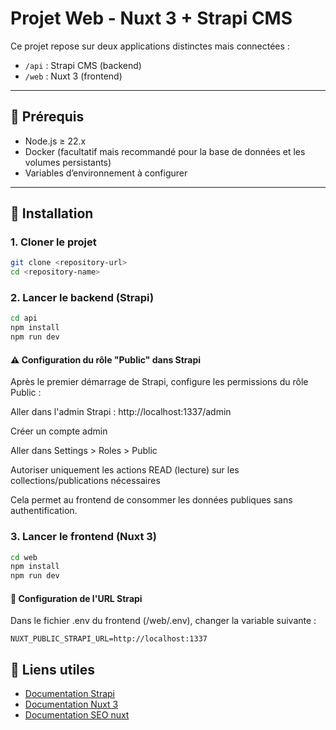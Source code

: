 # Projet Web - Nuxt 3 + Strapi CMS

Ce projet repose sur deux applications distinctes mais connectées :

- `/api` : Strapi CMS (backend)
- `/web` : Nuxt 3 (frontend)

---

## 🧩 Prérequis

- Node.js ≥ 22.x
- Docker (facultatif mais recommandé pour la base de données et les volumes persistants)
- Variables d’environnement à configurer

---

## 🔧 Installation

### 1. Cloner le projet

```bash
git clone <repository-url>
cd <repository-name>
```

### 2. Lancer le backend (Strapi)

```bash
cd api
npm install
npm run dev
```

#### ⚠️ Configuration du rôle "Public" dans Strapi

Après le premier démarrage de Strapi, configure les permissions du rôle Public :

Aller dans l'admin Strapi : http://localhost:1337/admin

Créer un compte admin

Aller dans Settings > Roles > Public

Autoriser uniquement les actions READ (lecture) sur les collections/publications nécessaires

Cela permet au frontend de consommer les données publiques sans authentification.

### 3. Lancer le frontend (Nuxt 3)

```bash
cd web
npm install
npm run dev
```

#### 🔗 Configuration de l'URL Strapi

Dans le fichier .env du frontend (/web/.env), changer la variable suivante :

```env
NUXT_PUBLIC_STRAPI_URL=http://localhost:1337
```

<!-- Liens -->

## 🔗 Liens utiles

- [Documentation Strapi](https://docs.strapi.io/cms/intro)
- [Documentation Nuxt 3](https://nuxt.com/docs)
- [Documentation SEO nuxt](https://nuxt.com/docs/getting-started/seo-meta)
